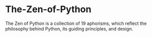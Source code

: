 # The-Zen-of-Python
The Zen of Python is a collection of 19 aphorisms, which reflect the philosophy behind Python, its guiding principles, and design.
